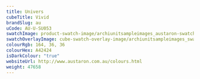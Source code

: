 ```yaml
---
title: Univers
cubeTitle: Vivid
brandSlug: au
uCode: AU-U-SU053
swatchImage: product-swatch-image/archiunitsampleimages_austaron-swatch_Univers.jpg
swatchOverlayImage: cube-swatch-overlay-image/archiunitsampleimages_swatch-overlay_austaron.png
colourRgb: 164, 36, 36
colourHex: A42424
isDarkColour: "true"
websiteUrl: http://www.austaron.com.au/colours.html
weight: 47658
---
```


